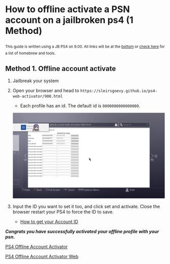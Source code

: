 # How to offline activate a PSN account on a jailbroken ps4 (1 Method)
<sub> This guide is written using a JB PS4 on 9.00. All links will be at the [bottom](https://github.com/That-Kidd/ps-resources/blob/main/PS4/Resign/README.md#links) or [check here](https://github.com/That-Kidd/ps-resources/tree/main/PS4/Links#links) for a list of homebrew and tools.</sub>

## Method 1. Offline account activate 
  1. Jailbreak your system
  2. Open your browser and head to `https://sleirsgoevy.github.io/ps4-web-activator/900.html`
      - Each profile has an id. The default id is `0000000000000000`. 
      
      ![PS4 Acc Web Activator](../../crc/pics/offline_acc_activation.png)
      
  3. Input the ID you want to set it too, and click set and activate. Close the browser restart your PS4 to force the ID to save.
      - [How to get your Account ID](https://github.com/That-Kidd/ps-resources/blob/main/PS4/Account%20ID/README.md#how-to-get-the-account-id)

 ***Congrats you have successfully activated your offline profile with your psn.***
 

[PS4 Offline Account Activator](https://github.com/charlyzard/PS4OfflineAccountActivator)

[PS4 Offline Account Activator Web](https://sleirsgoevy.github.io/ps4-web-activator/900.html)



